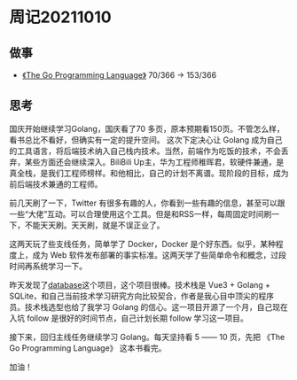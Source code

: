 # 周记20211010

## 做事

- [《The Go Programming Language》](https://book.douban.com/subject/26337545/) 70/366 -> 153/366

## 思考

国庆开始继续学习Golang，国庆看了70 多页，原本预期看150页。不管怎么样，看书总比不看好，但确实有一定的提升空间。 这次下定决心让 Golang 成为自己的工具语言，将后端技术纳入自己栈内技术。当然，前端作为吃饭的技术，不会丢弃，某些方面还会继续深入。BiliBili Up主，华为工程师稚晖君，软硬件兼通，是真全栈，是我们工程师榜样。和他相比，自己的计划不离谱。现阶段的目标，成为前后端技术兼通的工程师。

前几天刷了一下，Twitter 有很多有趣的人，你看到一些有趣的信息，甚至可以跟一些“大佬”互动。可以合理使用这个工具。但是和RSS一样，每周固定时间刷一下，不能天天刷。天天刷，就是不误正业了。

这两天玩了些支线任务，简单学了 Docker，Docker 是个好东西。似乎，某种程度上，成为 Web 软件发布部署的事实标准。这两天学了些简单命令和概念，过段时间再系统学习一下。

昨天发现了[database](https://github.com/bytebase/bytebase)这个项目，这个项目很棒。技术栈是 Vue3 + Golang + SQLite，和自己当前技术学习研究方向比较契合，作者是我心目中顶尖的程序员。技术栈选型也给了我学习 Golang 的信心。这一项目开源了一个月，自己现在入坑 follow 是很好的时间节点，自己计划长期 follow 学习这一项目。

接下来，回归主线任务继续学习 Golang。每天坚持看 5 —— 10 页，先把 《The Go Programming Language》 这本书看完。

加油！
